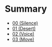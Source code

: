 # Summary

* [00 (Silence)](00.md)
* [01 (Desert)](01.md)
* [02 (Voice)](02.md)
* [03 (Move)](03.md)
